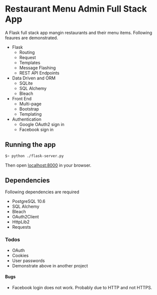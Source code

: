 # Restaurant Menu Admin Full Stack App

A Flask full stack app mangin restaurants and their menu items. Following feaures are demonstrated.

* Flask
  * Routing
  * Request
  * Templates
  * Message Flashing
  * REST API Endpoints
* Data Driven and ORM
  * SQLite
  * SQL Alchemy
  * Bleach
* Front End
  * Multi-page
  * Bootstrap
  * Templating
* Authentication
  * Google OAuth2 sign in
  * Facebook sign in

## Running the app

```bash
$> python ./flask-server.py
```

Then open [localhost:8000](http://localhost:8000/) in your browser.

## Dependencies

Following dependencies are required

* PostgreSQL 10.6
* SQL Alchemy
* Bleach
* OAuth2Client
* HttpLib2
* Requests

### Todos

* OAuth
* Cookies
* User passwords
* Demonstrate above in another project

#### Bugs

* Facebook login does not work. Probably due to HTTP and not HTTPS.
